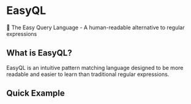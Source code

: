 # EasyQL

🚀 The Easy Query Language - A human-readable alternative to regular expressions

## What is EasyQL?

EasyQL is an intuitive pattern matching language designed to be more readable and easier to learn than traditional regular expressions.

## Quick Example